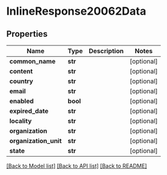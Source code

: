 # InlineResponse20062Data

## Properties
Name | Type | Description | Notes
------------ | ------------- | ------------- | -------------
**common_name** | **str** |  | [optional] 
**content** | **str** |  | [optional] 
**country** | **str** |  | [optional] 
**email** | **str** |  | [optional] 
**enabled** | **bool** |  | [optional] 
**expired_date** | **str** |  | [optional] 
**locality** | **str** |  | [optional] 
**organization** | **str** |  | [optional] 
**organization_unit** | **str** |  | [optional] 
**state** | **str** |  | [optional] 

[[Back to Model list]](../README.md#documentation-for-models) [[Back to API list]](../README.md#documentation-for-api-endpoints) [[Back to README]](../README.md)

